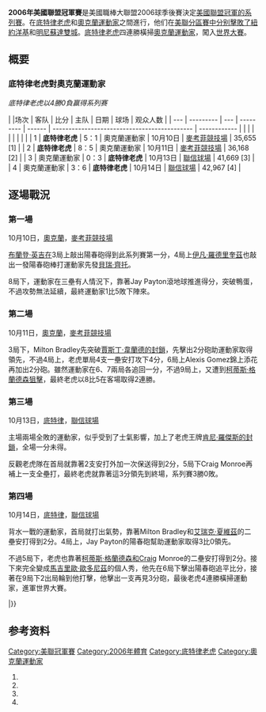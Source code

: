 **2006年美國聯盟冠軍賽**是美國職棒大聯盟2006球季後賽決定[美國聯盟冠軍的系列賽](https://zh.wikipedia.org/wiki/美國聯盟 "wikilink")。在[底特律老虎](../Page/底特律老虎.md "wikilink")和[奧克蘭運動家](../Page/奧克蘭運動家.md "wikilink")之間進行，他们在[美聯分區賽中分别擊敗了](https://zh.wikipedia.org/wiki/2006年美国聯盟分區賽 "wikilink")[紐約洋基](../Page/紐約洋基.md "wikilink")和[明尼蘇達雙城](https://zh.wikipedia.org/wiki/明尼蘇達雙城 "wikilink")。[底特律老虎](../Page/底特律老虎.md "wikilink")四連勝橫掃[奧克蘭運動家](../Page/奧克蘭運動家.md "wikilink")，闖入[世界大賽](../Page/2006年世界大賽.md "wikilink")。

## 概要

### 底特律老虎對奧克蘭運動家

*底特律老虎以4勝0負赢得系列赛*

| |场次 | 客队        | 比分  | 主队        | 日期     | 球场                                           | 观众人数         |
| --- | --------- | --- | --------- | ------ | -------------------------------------------- | ------------ |
|     |           |     |           |        |                                              |              |
| 1   | **底特律老虎** | 5：1 | 奧克蘭運動家    | 10月10日 | [麥考菲競技場](../Page/奧克蘭–阿拉米達郡競技場.md "wikilink") | 35,655 \[1\] |
| 2   | **底特律老虎** | 8：5 | 奧克蘭運動家    | 10月11日 | [麥考菲競技場](../Page/奧克蘭–阿拉米達郡競技場.md "wikilink") | 36,168 \[2\] |
| 3   | 奧克蘭運動家    | 0：3 | **底特律老虎** | 10月13日 | [聯信球場](../Page/聯信球場.md "wikilink")           | 41,669 \[3\] |
| 4   | 奧克蘭運動家    | 3：6 | **底特律老虎** | 10月14日 | [聯信球場](../Page/聯信球場.md "wikilink")           | 42,967 \[4\] |

## 逐場戰況

### 第一場

10月10日，[奧克蘭](https://zh.wikipedia.org/wiki/奧克蘭_\(加利福尼亞州\) "wikilink")，[麥考菲競技場](../Page/奧克蘭–阿拉米達郡競技場.md "wikilink")

[布蘭登·英吉在](https://zh.wikipedia.org/wiki/布蘭登·英吉 "wikilink")3局上敲出陽春砲得到此系列賽第一分，4局上[伊凡·羅德里奎茲](../Page/伊凡·羅德里奎茲.md "wikilink")也敲出一發陽春砲棒打運動家先發[貝瑞·齊托](../Page/貝瑞·齊托.md "wikilink")。

8局下，運動家在三壘有人情況下，靠著Jay Payton滾地球推進得分，突破鴨蛋，不過攻勢無法延續，最終運動家1比5敗下陣來。

### 第二場

10月11日，[奧克蘭](https://zh.wikipedia.org/wiki/奧克蘭_\(加利福尼亞州\) "wikilink")，[麥考菲競技場](../Page/奧克蘭–阿拉米達郡競技場.md "wikilink")

3局下，Milton Bradley先突破[賈斯丁·韋蘭德的封鎖](https://zh.wikipedia.org/wiki/賈斯丁·韋蘭德 "wikilink")，先擊出2分砲助運動家取得領先，不過4局上，老虎單局4支一壘安打攻下4分，6局上Alexis Gomez錦上添花再加出2分砲。雖然運動家在6、7兩局各追回一分，不過9局上，又遭到[柯蒂斯·格蘭德森狙擊](https://zh.wikipedia.org/wiki/柯蒂斯·格蘭德森 "wikilink")，最終老虎以8比5在客場取得2連勝。

### 第三場

10月13日，[底特律](https://zh.wikipedia.org/wiki/底特律 "wikilink")，[聯信球場](../Page/聯信球場.md "wikilink")

主場兩場全敗的運動家，似乎受到了士氣影響，加上了老虎王牌[肯尼·羅傑斯的封鎖](https://zh.wikipedia.org/wiki/肯尼·羅傑斯 "wikilink")，全場一分未得。

反觀老虎隊在首局就靠著2支安打外加一次保送得到2分，5局下Craig Monroe再補上一支全壘打，最終老虎就靠著這3分領先到終場，系列賽3勝0敗。

### 第四場

10月14日，[底特律](https://zh.wikipedia.org/wiki/底特律 "wikilink")，[聯信球場](../Page/聯信球場.md "wikilink")

背水一戰的運動家，首局就打出氣勢，靠著Milton Bradley和[艾瑞克·夏維茲](../Page/艾瑞克·夏維茲.md "wikilink")的二壘安打得到2分。4局上，Jay Payton的陽春砲幫助運動家取得3比0領先。

不過5局下，老虎也靠著[柯蒂斯·格蘭德森和Craig](https://zh.wikipedia.org/wiki/柯蒂斯·格蘭德森 "wikilink") Monroe的二壘安打得到2分。接下來完全變成[馬吉里歐·歐多尼茲](../Page/馬吉里歐·歐多尼茲.md "wikilink")的個人秀，他先在6局下擊出陽春砲追平比分，接著在9局下2出局輪到他打擊，他擊出一支再見3分砲，最後老虎4連勝橫掃運動家，進軍世界大賽。

|}}

## 参考资料

[Category:美聯冠軍賽](https://zh.wikipedia.org/wiki/Category:美聯冠軍賽 "wikilink") [Category:2006年體育](https://zh.wikipedia.org/wiki/Category:2006年體育 "wikilink") [Category:底特律老虎](https://zh.wikipedia.org/wiki/Category:底特律老虎 "wikilink") [Category:奧克蘭運動家](https://zh.wikipedia.org/wiki/Category:奧克蘭運動家 "wikilink")

1.
2.
3.
4.